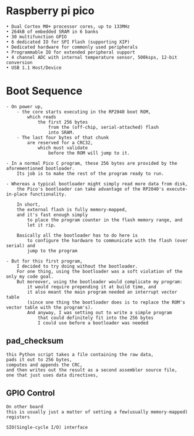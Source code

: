 # Raspberry pi pico
    • Dual Cortex M0+ processor cores, up to 133MHz
    • 264kB of embedded SRAM in 6 banks
    • 30 multifunction GPIO
    • 6 dedicated IO for SPI Flash (supporting XIP)
    • Dedicated hardware for commonly used peripherals
    • Programmable IO for extended peripheral support
    • 4 channel ADC with internal temperature sensor, 500ksps, 12-bit conversion
    • USB 1.1 Host/Device

# Boot Sequence
    - On power up, 
        - the core starts executing in the RP2040 boot ROM, 
            which reads 
                the first 256 bytes 
                    from the (off-chip, serial-attached) flash 
                    into SRAM. 
        - The last four bytes of that chunk 
            are reserved for a CRC32, 
                which must validate 
                    before the ROM will jump to it.

    - In a normal Pico C program, these 256 bytes are provided by the aforementioned bootloader. 
        Its job is to make the rest of the program ready to run. 

    - Whereas a typical bootloader might simply read more data from disk, 
        the Pico's bootloader can take advantage of the RP2040's execute-in-place functionality. 

        In short, 
        the external flash is fully memory-mapped, 
        and it's fast enough simply 
            to place the program counter in the flash memory range, and 
            let it rip. 

        Basically all the bootloader has to do here is 
            to configure the hardware to communicate with the flash (over serial) and 
            jump to the program
    
    - But for this first program, 
        I decided to try doing without the bootloader. 
        For one thing, using the bootloader was a soft violation of the only my code goal. 
        But moreover, using the bootloader would complicate my program: 
            it would require prepending it at build time, and 
            it also meant the main program needed an interrupt vector table 
            (since one thing the bootloader does is to replace the ROM's vector table with the program's). 
            And anyway, I was setting out to write a simple program 
                that could definitely fit into the 256 bytes 
                I could use before a bootloader was needed

## pad_checksum 
    this Python script takes a file containing the raw data, 
    pads it out to 256 bytes, 
    computes and appends the CRC, 
    and then writes out the result as a second assembler source file, 
    one that just uses data directives,

## GPIO Control
    On other board 
    this is usually just a matter of setting a few(usually memory-mapped) registers 

    SIO(Single-cycle I/O) interface

